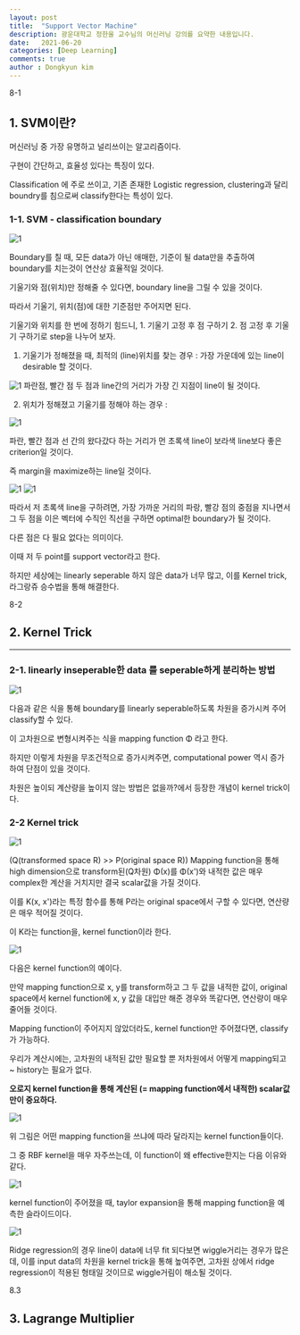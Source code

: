 ```yaml
---
layout: post
title:  "Support Vector Machine" 
description: 광운대학교 정한울 교수님의 머신러닝 강의를 요약한 내용입니다.
date:   2021-06-20
categories: [Deep Learning]
comments: true
author : Dongkyun kim
---
```


8-1
## 1. SVM이란?

머신러닝 중 가장 유명하고 널리쓰이는 알고리즘이다.

구현이 간단하고, 효율성 있다는 특징이 있다.

Classification 에 주로 쓰이고, 기존 존재한 Logistic regression, clustering과 달리 boundry를 침으로써 classify한다는 특성이 있다.

### 1-1. SVM - classification boundary

![1](/assets/img/Deep_learning/210620/1.PNG)

Boundary를 칠 때, 모든 data가 아닌 애매한, 기준이 될 data만을 추출하여 boundary를 치는것이 연산상 효율적일 것이다.

기울기와 점(위치)만 정해줄 수 있다면, boundary line을 그릴 수 있을 것이다. 

따라서 기울기, 위치(점)에 대한 기준점만 주어지면 된다.

기울기와 위치를 한 번에 정하기 힘드니, 1. 기울기 고정 후 점 구하기 2. 점 고정 후 기울기 구하기로 step을 나누어 보자.

1. 기울기가 정해졌을 때, 최적의 (line)위치를 찾는 경우 : 가장 가운데에 있는 line이 desirable 할 것이다.

![1](/assets/img/Deep_learning/210620/2.PNG)
파란점, 빨간 점 두 점과 line간의 거리가 가장 긴 지점이 line이 될 것이다.

 

2. 위치가 정해졌고 기울기를 정해야 하는 경우 : 

![1](/assets/img/Deep_learning/210620/3.PNG)

파란, 빨간 점과 선 간의 왔다갔다 하는 거리가 먼 초록색 line이 보라색 line보다 좋은 criterion일 것이다.

즉 margin을 maximize하는 line일 것이다.

 
![1](/assets/img/Deep_learning/210620/4.PNG)
![1](/assets/img/Deep_learning/210620/5.PNG)


따라서 저 초록색 line을 구하려면, 가장 가까운 거리의 파랑, 빨강 점의 중점을 지나면서 그 두 점을 이은 벡터에 수직인 직선을 구하면 optimal한 boundary가 될 것이다. 

다른 점은 다 필요 없다는 의미이다.

이때 저 두 point를 support vector라고 한다.

하지만 세상에는 linearly seperable 하지 않은 data가 너무 많고, 이를 Kernel trick, 라그랑쥬 승수법을 통해 해결한다.

8-2
## 2. Kernel Trick
---

### 2-1.  linearly inseperable한 data 를 seperable하게 분리하는 방법 

![1](/assets/img/Deep_learning/210620/7.PNG)

다음과 같은 식을 통해 boundary를 linearly seperable하도록 차원을 증가시켜 주어 classify할 수 있다.

이 고차원으로 변형시켜주는 식을 mapping function Φ 라고 한다.

하지만 이렇게 차원을 무조건적으로 증가시켜주면, computational power 역시 증가하여 단점이 있을 것이다.

차원은 높이되 계산량을 높이지 않는 방법은 없을까?에서 등장한 개념이 kernel trick이다.

### 2-2 Kernel trick

![1](/assets/img/Deep_learning/210620/8.PNG)


(Q(transformed space R) >> P(original space R))
Mapping function을 통해 high dimension으로 transform된(Q차원) Φ(x)를 Φ(x')와 내적한 값은 매우 complex한 계산을 거치지만 결국 scalar값을 가질 것이다.

이를 K(x, x')라는 특정 함수를 통해 P라는 original space에서 구할 수 있다면, 연산량은 매우 적어질 것이다.

이 K라는 function을, kernel function이라 한다.

![1](/assets/img/Deep_learning/210620/9.PNG)

다음은 kernel function의 예이다.

만약 mapping function으로 x, y를 transform하고 그 두 값을 내적한 값이, original space에서 kernel function에 x, y 값을 대입만 해준 경우와 똑같다면, 연산량이 매우 줄어들 것이다.  

Mapping function이 주어지지 않았더라도, kernel function만 주어졌다면, classify가  가능하다.

우리가 계산시에는, 고차원의 내적된 값만 필요할 뿐 저차원에서 어떻게 mapping되고 ~ history는 필요가 없다.

**오로지 kernel function을 통해 계산된 (= mapping function에서 내적한) scalar값만이 중요하다.**

![1](/assets/img/Deep_learning/210620/10.PNG)

위 그림은 어떤 mapping function을 쓰냐에 따라 달라지는 kernel function들이다.

그 중 RBF kernel을 매우 자주쓰는데, 이 function이 왜 effective한지는 다음 이유와 같다.

![1](/assets/img/Deep_learning/210620/11.PNG)

kernel function이 주어졌을 때, taylor expansion을 통해 mapping function을 예측한 슬라이드이다. 

![1](/assets/img/Deep_learning/210620/12.PNG)

Ridge regression의 경우 line이 data에 너무 fit 되다보면 wiggle거리는 경우가 많은데, 이를 input data의 차원을 kernel trick을 통해 높여주면, 고차원 상에서 ridge regression이 적용된 형태일 것이므로  wiggle거림이 해소될 것이다. 

8.3
## 3. Lagrange Multiplier
